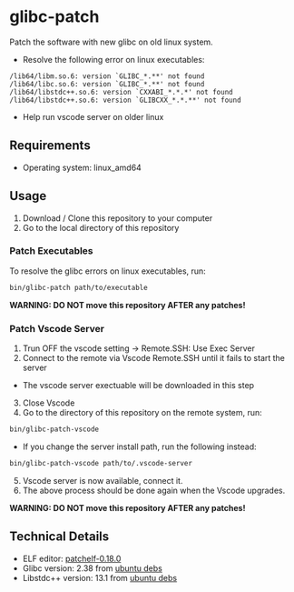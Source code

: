 # glibc-patch
Patch the software with new glibc on old linux system.

- Resolve the following error on linux executables:
```
/lib64/libm.so.6: version `GLIBC_*.**' not found
/lib64/libc.so.6: version `GLIBC_*.**' not found
/lib64/libstdc++.so.6: version `CXXABI_*.*.*' not found
/lib64/libstdc++.so.6: version `GLIBCXX_*.*.**' not found 
```
- Help run vscode server on older linux

## Requirements
- Operating system: linux_amd64

## Usage
1. Download / Clone this repository to your computer
2. Go to the local directory of this repository

### Patch Executables
To resolve the glibc errors on linux executables, run:
```bash
bin/glibc-patch path/to/executable
```
**WARNING: DO NOT move this repository AFTER any patches!**

### Patch Vscode Server
1. Trun OFF the vscode setting -> Remote.SSH: Use Exec Server
2. Connect to the remote via Vscode Remote.SSH until it fails to start the server
  - The vscode server exectuable will be downloaded in this step
3. Close Vscode
4. Go to the directory of this repository on the remote system, run:
```bash
bin/glibc-patch-vscode
```
  - If you change the server install path, run the following instead:
  ```bash
  bin/glibc-patch-vscode path/to/.vscode-server
  ```
5. Vscode server is now available, connect it.
6. The above process should be done again when the Vscode upgrades.

**WARNING: DO NOT move this repository AFTER any patches!**

## Technical Details
- ELF editor: [patchelf-0.18.0](http://github.com/NixOS/patchelf)
- Glibc version: 2.38 from [ubuntu debs](http://archive.ubuntu.com/ubuntu/pool/main/g/glibc/libc6_2.38-3ubuntu1_amd64.deb)
- Libstdc++ version: 13.1 from [ubuntu debs](http://archive.ubuntu.com/ubuntu/pool/main/g/gcc-13/libstdc++6_13.1.0-2ubuntu2~23.04_amd64.deb)
